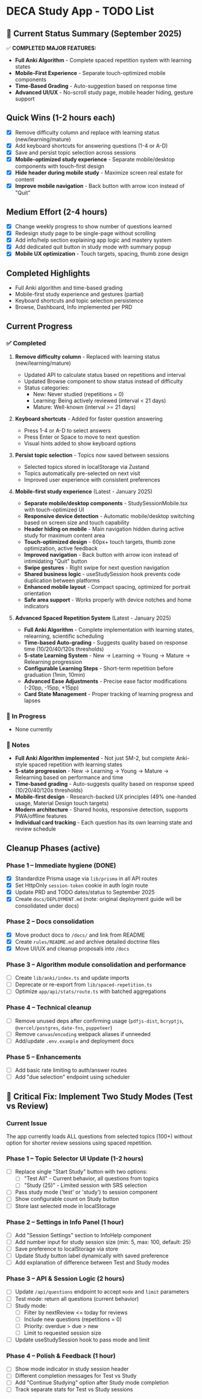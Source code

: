 # DECA Study App - TODO List

## 🎯 **Current Status Summary (September 2025)**
✅ **COMPLETED MAJOR FEATURES:**
- **Full Anki Algorithm** - Complete spaced repetition system with learning states
- **Mobile-First Experience** - Separate touch-optimized mobile components
- **Time-Based Grading** - Auto-suggestion based on response time
- **Advanced UI/UX** - No-scroll study page, mobile header hiding, gesture support

## Quick Wins (1-2 hours each)
- [x] Remove difficulty column and replace with learning status (new/learning/mature)
- [x] Add keyboard shortcuts for answering questions (1-4 or A-D)
- [x] Save and persist topic selection across sessions
- [x] **Mobile-optimized study experience** - Separate mobile/desktop components with touch-first design
- [x] **Hide header during mobile study** - Maximize screen real estate for content
- [x] **Improve mobile navigation** - Back button with arrow icon instead of "Quit"

## Medium Effort (2-4 hours)
- [x] Change weekly progress to show number of questions learned
- [x] Redesign study page to be single-page without scrolling
- [x] Add info/help section explaining app logic and mastery system
- [x] Add dedicated quit button in study mode with summary popup
- [x] **Mobile UX optimization** - Touch targets, spacing, thumb zone design

## Completed Highlights
- Full Anki algorithm and time-based grading
- Mobile-first study experience and gestures (partial)
- Keyboard shortcuts and topic selection persistence
- Browse, Dashboard, Info implemented per PRD

## Current Progress

### ✅ Completed
1. **Remove difficulty column** - Replaced with learning status (new/learning/mature)
   - Updated API to calculate status based on repetitions and interval
   - Updated Browse component to show status instead of difficulty
   - Status categories:
     - New: Never studied (repetitions = 0)
     - Learning: Being actively reviewed (interval < 21 days)
     - Mature: Well-known (interval >= 21 days)

2. **Keyboard shortcuts** - Added for faster question answering
   - Press 1-4 or A-D to select answers
   - Press Enter or Space to move to next question
   - Visual hints added to show keyboard options

3. **Persist topic selection** - Topics now saved between sessions
   - Selected topics stored in localStorage via Zustand
   - Topics automatically pre-selected on next visit
   - Improved user experience with consistent preferences

4. **Mobile-first study experience** (Latest - January 2025)
   - **Separate mobile/desktop components** - StudySessionMobile.tsx with touch-optimized UI
   - **Responsive device detection** - Automatic mobile/desktop switching based on screen size and touch capability
   - **Header hiding on mobile** - Main navigation hidden during active study for maximum content area
   - **Touch-optimized design** - 60px+ touch targets, thumb zone optimization, active feedback
   - **Improved navigation** - Back button with arrow icon instead of intimidating "Quit" button
   - **Swipe gestures** - Right swipe for next question navigation
   - **Shared business logic** - useStudySession hook prevents code duplication between platforms
   - **Enhanced mobile layout** - Compact spacing, optimized for portrait orientation
   - **Safe area support** - Works properly with device notches and home indicators

5. **Advanced Spaced Repetition System** (Latest - January 2025)
   - **Full Anki Algorithm** - Complete implementation with learning states, relearning, scientific scheduling
   - **Time-based Auto-grading** - Suggests quality based on response time (10/20/40/120s thresholds)
   - **5-state Learning System** - New → Learning → Young → Mature → Relearning progression
   - **Configurable Learning Steps** - Short-term repetition before graduation (1min, 10min)
   - **Advanced Ease Adjustments** - Precise ease factor modifications (-20pp, -15pp, +15pp)
   - **Card State Management** - Proper tracking of learning progress and lapses

### 🚧 In Progress
- None currently

### 📝 Notes
- **Full Anki Algorithm implemented** - Not just SM-2, but complete Anki-style spaced repetition with learning states
- **5-state progression** - New → Learning → Young → Mature → Relearning based on performance and time
- **Time-based grading** - Auto-suggests quality based on response speed (10/20/40/120s thresholds)
- **Mobile-first design** - Research-backed UX principles (49% one-handed usage, Material Design touch targets)
- **Modern architecture** - Shared hooks, responsive detection, supports PWA/offline features
- **Individual card tracking** - Each question has its own learning state and review schedule

## Cleanup Phases (active)

### Phase 1 – Immediate hygiene (DONE)
- [x] Standardize Prisma usage via `lib/prisma` in all API routes
- [x] Set HttpOnly `session-token` cookie in auth login route
- [x] Update PRD and TODO dates/status to September 2025
- [x] Create `docs/DEPLOYMENT.md` (note: original deployment guide will be consolidated under docs)

### Phase 2 – Docs consolidation
- [x] Move product docs to `/docs/` and link from README
- [x] Create `rules/README.md` and archive detailed doctrine files
- [x] Move UI/UX and cleanup proposals into `/docs`

### Phase 3 – Algorithm module consolidation and performance
- [ ] Create `lib/anki/index.ts` and update imports
- [ ] Deprecate or re-export from `lib/spaced-repetition.ts`
- [ ] Optimize `app/api/stats/route.ts` with batched aggregations

### Phase 4 – Technical cleanup
- [ ] Remove unused deps after confirming usage (`pdfjs-dist`, `bcryptjs`, `@vercel/postgres`, `date-fns`, `puppeteer`)
- [ ] Remove `canvas`/`encoding` webpack aliases if unneeded
- [ ] Add/update `.env.example` and deployment docs

### Phase 5 – Enhancements
- [ ] Add basic rate limiting to auth/answer routes
- [ ] Add "due selection" endpoint using scheduler

## 🚨 Critical Fix: Implement Two Study Modes (Test vs Review)

### Current Issue
The app currently loads ALL questions from selected topics (100+) without option for shorter review sessions using spaced repetition.

### Phase 1 – Topic Selector UI Update (1-2 hours)
- [ ] Replace single "Start Study" button with two options:
  - [ ] "Test All" - Current behavior, all questions from topics
  - [ ] "Study (25)" - Limited session with SRS selection
- [ ] Pass study mode ('test' or 'study') to session component
- [ ] Show configurable count on Study button
- [ ] Store last selected mode in localStorage

### Phase 2 – Settings in Info Panel (1 hour)
- [ ] Add "Session Settings" section to InfoHelp component
- [ ] Add number input for study session size (min: 5, max: 100, default: 25)
- [ ] Save preference to localStorage via store
- [ ] Update Study button label dynamically with saved preference
- [ ] Add explanation of difference between Test and Study modes

### Phase 3 – API & Session Logic (2 hours)
- [ ] Update `/api/questions` endpoint to accept `mode` and `limit` parameters
- [ ] Test mode: return all questions (current behavior)
- [ ] Study mode:
  - [ ] Filter by nextReview <= today for reviews
  - [ ] Include new questions (repetitions = 0)
  - [ ] Priority: overdue > due > new
  - [ ] Limit to requested session size
- [ ] Update useStudySession hook to pass mode and limit

### Phase 4 – Polish & Feedback (1 hour)
- [ ] Show mode indicator in study session header
- [ ] Different completion messages for Test vs Study
- [ ] Add "Continue Studying" option after Study mode completion
- [ ] Track separate stats for Test vs Study sessions